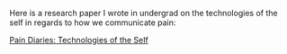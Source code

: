 Here is a research paper I wrote in undergrad on the technologies of the self in regards to how we communicate pain:

[Pain Diaries: Technologies of the Self](/assets/Pain_Diaries.pdf)